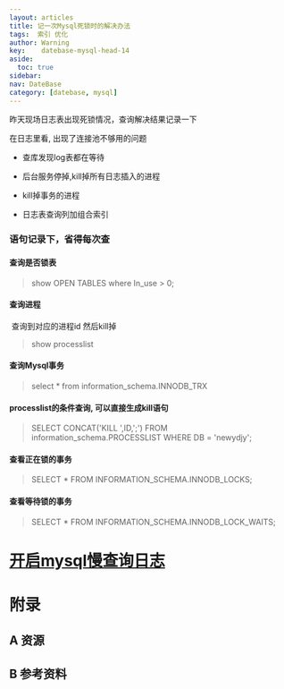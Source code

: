 ```yaml
---
layout: articles
title: 记一次Mysql死锁时的解决办法
tags:  索引 优化
author: Warning
key:    datebase-mysql-head-14
aside:
  toc: true
sidebar:
nav: DateBase
category: [datebase, mysql]
---
```


昨天现场日志表出现死锁情况，查询解决结果记录一下

<!--more-->



在日志里看, 出现了连接池不够用的问题


- 查库发现log表都在等待

- 后台服务停掉,kill掉所有日志插入的进程

- kill掉事务的进程

- 日志表查询列加组合索引




### 语句记录下，省得每次查


#### 查询是否锁表

> show OPEN TABLES where In_use > 0;



#### 查询进程

​	查询到对应的进程id 然后kill掉

> show processlist



#### 查询Mysql事务

>  select * from information_schema.INNODB_TRX



#### processlist的条件查询, 可以直接生成kill语句

> SELECT CONCAT('KILL ',ID,';') FROM information_schema.PROCESSLIST  WHERE DB = 'newydjy';



#### 查看正在锁的事务

> SELECT * FROM INFORMATION_SCHEMA.INNODB_LOCKS;



#### 查看等待锁的事务

> SELECT * FROM INFORMATION_SCHEMA.INNODB_LOCK_WAITS;






# [开启mysql慢查询日志](http://www.cnblogs.com/siqi/archive/2012/11/21/2780966.html)





# 附录
## A 资源
## B 参考资料


